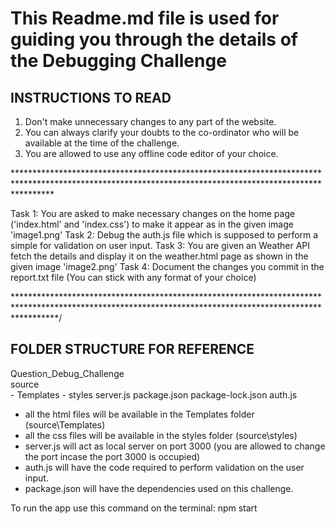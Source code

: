 # This Readme.md file is used for guiding you through the details of the Debugging Challenge

## INSTRUCTIONS TO READ
1) Don't make unnecessary changes to any part of the website.
2) You can always clarify your doubts to the co-ordinator who will be available at the time of the challenge.
3) You are allowed to use any offline code editor of your choice.

\********************************************************************************************************************************************************

Task 1: You are asked to make necessary changes on the home page ('index.html' and 'index.css') to make it appear as in the given image 'image1.png'
Task 2: Debug the auth.js file which is supposed to perform a simple for validation on user input.
Task 3: You are given an Weather API fetch the details and display it on the weather.html page as shown in the given image 'image2.png'
Task 4: Document the changes you commit in the report.txt file (You can stick with any format of your choice)

*********************************************************************************************************************************************************/
## FOLDER STRUCTURE FOR REFERENCE
Question_Debug_Challenge
    \
    source
        \
        - Templates
        - styles
    server.js
    package.json
    package-lock.json
    auth.js

* all the html files will be available in the Templates folder (source\Templates)
* all the css files will be available in the styles folder (source\styles)
* server.js will act as local server on port 3000 (you are allowed to change the port incase the port 3000 is occupied)
* auth.js will have the code required to perform validation on the user input.
* package.json will have the dependencies used on this challenge.

To run the app use this command on the terminal: npm start